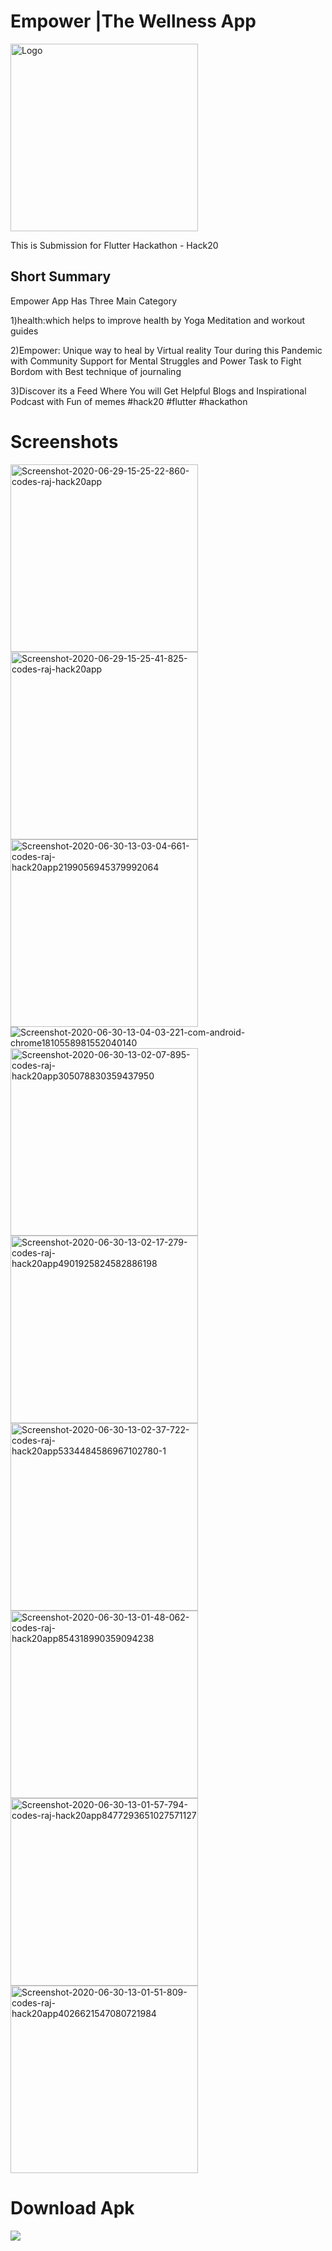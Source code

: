 # Empower |The Wellness App
<a href="https://ibb.co/SVjYWPR"><img src="https://i.ibb.co/7rfM8X2/Logo.png" alt="Logo" border="0"  width="300"></a>


This is Submission for Flutter Hackathon - Hack20

## Short Summary

Empower App Has Three Main Category

1)health:which helps to improve health by Yoga Meditation and workout guides

2)Empower: Unique way to heal by Virtual reality Tour during this Pandemic with Community Support for Mental Struggles and Power Task to Fight Bordom with Best technique of journaling 

3)Discover its a Feed Where You will Get Helpful Blogs and Inspirational Podcast with Fun of memes #hack20 #flutter #hackathon

# Screenshots
<img src="https://i.ibb.co/drdvLwh/Screenshot-2020-06-29-15-25-22-860-codes-raj-hack20app.jpg" alt="Screenshot-2020-06-29-15-25-22-860-codes-raj-hack20app" border="0"  width="300"> <img src="https://i.ibb.co/qp689VL/Screenshot-2020-06-29-15-25-41-825-codes-raj-hack20app.jpg" alt="Screenshot-2020-06-29-15-25-41-825-codes-raj-hack20app" border="0"  width="300"><img src="https://i.ibb.co/wL2ZgpQ/Screenshot-2020-06-30-13-03-04-661-codes-raj-hack20app2199056945379992064.jpg" alt="Screenshot-2020-06-30-13-03-04-661-codes-raj-hack20app2199056945379992064" border="0"  width="300" > <img src="https://i.ibb.co/fCn6VW5/Screenshot-2020-06-30-13-04-03-221-com-android-chrome1810558981552040140.jpg" alt="Screenshot-2020-06-30-13-04-03-221-com-android-chrome1810558981552040140" border="0" />  
<img src="https://i.ibb.co/KDSzvGK/Screenshot-2020-06-30-13-02-07-895-codes-raj-hack20app305078830359437950.jpg" alt="Screenshot-2020-06-30-13-02-07-895-codes-raj-hack20app305078830359437950" border="0" width="300"> <img src="https://i.ibb.co/5Bspyfz/Screenshot-2020-06-30-13-02-17-279-codes-raj-hack20app4901925824582886198.jpg" alt="Screenshot-2020-06-30-13-02-17-279-codes-raj-hack20app4901925824582886198" border="0"  width="300"> <img src="https://i.ibb.co/q7sGMHK/Screenshot-2020-06-30-13-02-37-722-codes-raj-hack20app5334484586967102780-1.jpg" alt="Screenshot-2020-06-30-13-02-37-722-codes-raj-hack20app5334484586967102780-1" border="0"  width="300"> <img src="https://i.ibb.co/dkv0dDq/Screenshot-2020-06-30-13-01-48-062-codes-raj-hack20app854318990359094238.jpg" alt="Screenshot-2020-06-30-13-01-48-062-codes-raj-hack20app854318990359094238" border="0" width="300"> <img src="https://i.ibb.co/tDDQw8Q/Screenshot-2020-06-30-13-01-57-794-codes-raj-hack20app8477293651027571127.jpg" alt="Screenshot-2020-06-30-13-01-57-794-codes-raj-hack20app8477293651027571127" border="0" width="300"> <img src="https://i.ibb.co/JBfB696/Screenshot-2020-06-30-13-01-51-809-codes-raj-hack20app4026621547080721984.jpg" alt="Screenshot-2020-06-30-13-01-51-809-codes-raj-hack20app4026621547080721984" border="0" width="300">

# Download Apk

<a href="https://srv-file7.gofile.io/download/sRwW8C/app-release.apk"><img src="https://yt3dl.net/images/apk-download-badge.png"></a>
